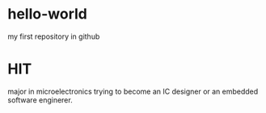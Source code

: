 # hello-world
my first repository in github
# HIT
major in microelectronics
trying to become an IC designer or an embedded software enginerer.

